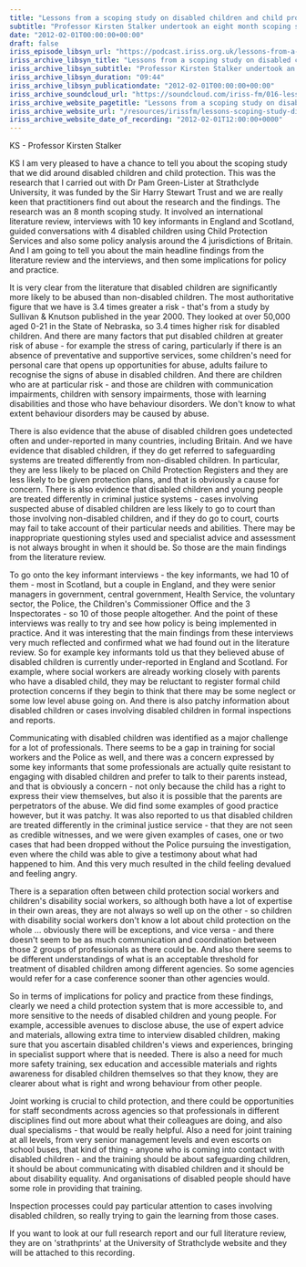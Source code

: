 ```yaml
---
title: "Lessons from a scoping study on disabled children and child protection"
subtitle: "Professor Kirsten Stalker undertook an eight month scoping study, involving an international literature review, interviews with ten key informants from England and Scotland, guided conversations with four disabled children and some policy analysis."
date: "2012-02-01T00:00:00+00:00"
draft: false
iriss_episode_libsyn_url: "https://podcast.iriss.org.uk/lessons-from-a-scoping-study-on-disabled-children-and-child-protection-1"
iriss_archive_libsyn_title: "Lessons from a scoping study on disabled children and child protection"
iriss_archive_libsyn_subtitle: "Professor Kirsten Stalker undertook an eight month scoping study, involving an international literature review, interviews with ten key informants from England and Scotland, guided conversations with four disabled children and some policy analysis."
iriss_archive_libsyn_duration: "09:44"
iriss_archive_libsyn_publicationdate: "2012-02-01T00:00:00+00:00"
iriss_archive_soundcloud_url: "https://soundcloud.com/iriss-fm/016-lessons-from-a-scoping-study-on-disabled-children-and-child-protection"
iriss_archive_website_pagetitle: "Lessons from a scoping study on disabled children and child protection"
iriss_archive_website_url: "/resources/irissfm/lessons-scoping-study-disabled-children-child-protection"
iriss_archive_website_date_of_recording: "2012-02-01T12:00:00+0000"
---
```

KS - Professor Kirsten Stalker

KS I am very pleased to have a chance to tell you about the scoping study that we did around disabled children and child protection. This was the research that I carried out with Dr Pam Green-Lister at Strathclyde University, it was funded by the Sir Harry Stewart Trust and we are really keen that practitioners find out about the research and the findings. The research was an 8 month scoping study. It involved an international literature review, interviews with 10 key informants in England and Scotland, guided conversations with 4 disabled children using Child Protection Services and also some policy analysis around the 4 jurisdictions of Britain. And I am going to tell you about the main headline findings from the literature review and the interviews, and then some implications for policy and practice.

It is very clear from the literature that disabled children are significantly more likely to be abused than non-disabled children. The most authoritative figure that we have is 3.4 times greater a risk - that's from a study by Sullivan & Knutson published in the year 2000. They looked at over 50,000 aged 0-21 in the State of Nebraska, so 3.4 times higher risk for disabled children. And there are many factors that put disabled children at greater risk of abuse - for example the stress of caring, particularly if there is an absence of preventative and supportive services, some children's need for personal care that opens up opportunities for abuse, adults failure to recognise the signs of abuse in disabled children. And there are children who are at particular risk - and those are children with communication impairments, children with sensory impairments, those with learning disabilities and those who have behaviour disorders. We don't know to what extent behaviour disorders may be caused by abuse.

There is also evidence that the abuse of disabled children goes undetected often and under-reported in many countries, including Britain. And we have evidence that disabled children, if they do get referred to safeguarding systems are treated differently from non-disabled children. In particular, they are less likely to be placed on Child Protection Registers and they are less likely to be given protection plans, and that is obviously a cause for concern. There is also evidence that disabled children and young people are treated differently in criminal justice systems - cases involving suspected abuse of disabled children are less likely to go to court than those involving non-disabled children, and if they do go to court, courts may fail to take account of their particular needs and abilities. There may be inappropriate questioning styles used and specialist advice and assessment is not always brought in when it should be. So those are the main findings from the literature review.

To go onto the key informant interviews - the key informants, we had 10 of them - most in Scotland, but a couple in England, and they were senior managers in government, central government, Health Service, the voluntary sector, the Police, the Children's Commissioner Office and the 3 Inspectorates - so 10 of those people altogether. And the point of these interviews was really to try and see how policy is being implemented in practice. And it was interesting that the main findings from these interviews very much reflected and confirmed what we had found out in the literature review. So for example key informants told us that they believed abuse of disabled children is currently under-reported in England and Scotland. For example, where social workers are already working closely with parents who have a disabled child, they may be reluctant to register formal child protection concerns if they begin to think that there may be some neglect or some low level abuse going on. And there is also patchy information about disabled children or cases involving disabled children in formal inspections and reports.

Communicating with disabled children was identified as a major challenge for a lot of professionals. There seems to be a gap in training for social workers and the Police as well, and there was a concern expressed by some key informants that some professionals are actually quite resistant to engaging with disabled children and prefer to talk to their parents instead, and that is obviously a concern - not only because the child has a right to express their view themselves, but also it is possible that the parents are perpetrators of the abuse. We did find some examples of good practice however, but it was patchy. It was also reported to us that disabled children are treated differently in the criminal justice service - that they are not seen as credible witnesses, and we were given examples of cases, one or two cases that had been dropped without the Police pursuing the investigation, even where the child was able to give a testimony about what had happened to him. And this very much resulted in the child feeling devalued and feeling angry.

There is a separation often between child protection social workers and children's disability social workers, so although both have a lot of expertise in their own areas, they are not always so well up on the other - so children with disability social workers don't know a lot about child protection on the whole ... obviously there will be exceptions, and vice versa - and there doesn't seem to be as much communication and coordination between those 2 groups of professionals as there could be. And also there seems to be different understandings of what is an acceptable threshold for treatment of disabled children among different agencies. So some agencies would refer for a case conference sooner than other agencies would.

So in terms of implications for policy and practice from these findings, clearly we need a child protection system that is more accessible to, and more sensitive to the needs of disabled children and young people. For example, accessible avenues to disclose abuse, the use of expert advice and materials, allowing extra time to interview disabled children, making sure that you ascertain disabled children's views and experiences, bringing in specialist support where that is needed. There is also a need for much more safety training, sex education and accessible materials and rights awareness for disabled children themselves so that they know, they are clearer about what is right and wrong behaviour from other people.

Joint working is crucial to child protection, and there could be opportunities for staff secondments across agencies so that professionals in different disciplines find out more about what their colleagues are doing, and also dual specialisms - that would be really helpful. Also a need for joint training at all levels, from very senior management levels and even escorts on school buses, that kind of thing - anyone who is coming into contact with disabled children - and the training should be about safeguarding children, it should be about communicating with disabled children and it should be about disability equality. And organisations of disabled people should have some role in providing that training.

Inspection processes could pay particular attention to cases involving disabled children, so really trying to gain the learning from those cases.

If you want to look at our full research report and our full literature review, they are on 'strathprints' at the University of Strathclyde website and they will be attached to this recording.